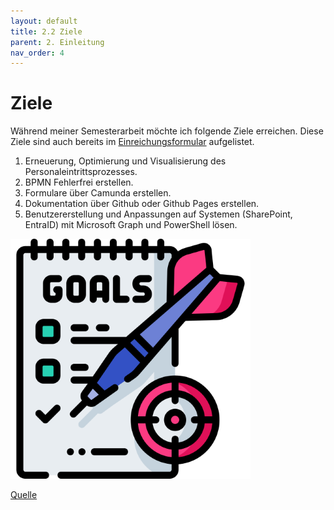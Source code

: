 ```yaml
---
layout: default
title: 2.2 Ziele
parent: 2. Einleitung
nav_order: 4
---
```

# Ziele

Während meiner Semesterarbeit möchte ich folgende Ziele erreichen. 
Diese Ziele sind auch bereits im [Einreichungsformular](../../ressources/docs/ITCNE24_Semesterarbeit2-Einreichungsformular_Miguel_Schneider.pdf) aufgelistet. 

1. Erneuerung, Optimierung und Visualisierung des Personaleintrittsprozesses. 
2. BPMN Fehlerfrei erstellen. 
3. Formulare über Camunda erstellen. 
4. Dokumentation über Github oder Github Pages erstellen. 
5. Benutzererstellung und Anpassungen auf Systemen (SharePoint, EntraID) mit Microsoft Graph und PowerShell lösen.

![Ziele](../../ressources/images/goal.png)


[Quelle](../Quellverzeichnis/index.md#ziele)


